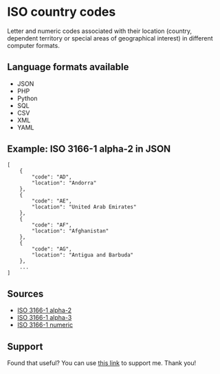 # ISO country codes

Letter and numeric codes associated with their location (country, dependent territory or special areas of geographical interest) in different computer formats.

## Language formats available
* JSON
* PHP
* Python
* SQL
* CSV
* XML
* YAML

## Example: ISO 3166-1 alpha-2 in JSON
```
[
    {
        "code": "AD",
        "location": "Andorra"
    },
    {
        "code": "AE",
        "location": "United Arab Emirates"
    },
    {
        "code": "AF",
        "location": "Afghanistan"
    },
    {
        "code": "AG",
        "location": "Antigua and Barbuda"
    },
    ...
]
```

## Sources
* [ISO 3166-1 alpha-2](https://en.wikipedia.org/wiki/ISO_3166-1_alpha-2)
* [ISO 3166-1 alpha-3](https://en.wikipedia.org/wiki/ISO_3166-1_alpha-3)
* [ISO 3166-1 numeric](https://en.wikipedia.org/wiki/ISO_3166-1_numeric)

## Support
Found that useful? You can use [this link](https://www.buymeacoffee.com/samuelryc) to support me. Thank you!
